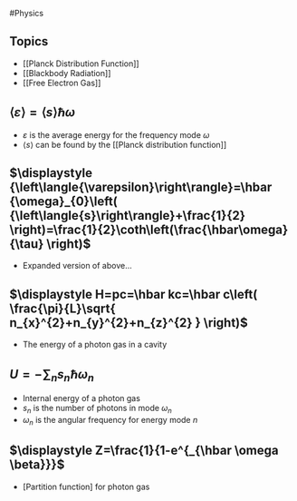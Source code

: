 #Physics 
## Topics
* [[Planck Distribution Function]]
* [[Blackbody Radiation]]
* [[Free Electron Gas]]
## $\displaystyle {\left\langle{\varepsilon}\right\rangle}={\left\langle{s}\right\rangle}\hbar \omega$
* $\displaystyle \varepsilon$ is the average energy for the frequency mode $\displaystyle \omega$
* $\displaystyle {\left\langle{s}\right\rangle}$ can be found by the [[Planck distribution function]]
## $\displaystyle {\left\langle{\varepsilon}\right\rangle}=\hbar {\omega}_{0}\left( {\left\langle{s}\right\rangle}+\frac{1}{2} \right)=\frac{1}{2}\coth\left(\frac{\hbar\omega}{\tau} \right)$
* Expanded version of above...
## $\displaystyle H=pc=\hbar kc=\hbar c\left( \frac{\pi}{L}\sqrt{ n_{x}^{2}+n_{y}^{2}+n_{z}^{2} } \right)$
* The energy of a photon gas in a cavity
## $\displaystyle U=-\sum_{n}s_{n}\hbar \omega_{n}$
* Internal energy of a photon gas
* $\displaystyle s_{n}$ is the number of photons in mode $\displaystyle \omega_{n}$
* $\displaystyle \omega_{n}$ is the angular frequency for energy mode $\displaystyle n$
## $\displaystyle Z=\frac{1}{1-e^{_{\hbar \omega \beta}}}$
* [Partition function] for photon gas